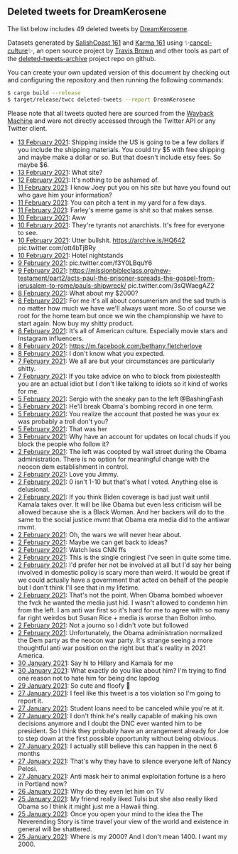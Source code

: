 ## Deleted tweets for DreamKerosene

The list below includes 49 deleted tweets by
[DreamKerosene](https://twitter.com/DreamKerosene).

Datasets generated by [SalishCoast 161](https://twitter.com/SalishCoastA) and [Karma 161](https://twitter.com/KarmaOneSixOne) using ✨[cancel-culture](https://github.com/travisbrown/cancel-culture)✨, an open source project by [Travis Brown](https://twitter.com/travisbrown) and other tools as part of the [deleted-tweets-archive](https://github.com/salcoast/deleted-tweets-archive/) project repo on github.


You can create your own updated version of this document by checking out and configuring the
repository and then running the following commands:

```bash
$ cargo build --release
$ target/release/twcc deleted-tweets --report DreamKerosene
```

Please note that all tweets quoted here are sourced from the
[Wayback Machine](https://web.archive.org) and were not directly accessed through the Twitter API or
any Twitter client.

* [13 February 2021](https://web.archive.org/web/20210213011841/https://twitter.com/DreamKerosene/status/1360397885058203651): Shipping inside the US is going to be a few dollars if you include the shipping materials. You could try $5 with free shipping and maybe make a dollar or so. But that doesn't include etsy fees. So maybe $6.
* [13 February 2021](https://web.archive.org/web/20210213003635/https://twitter.com/DreamKerosene/status/1360387284328095747): What site?
* [12 February 2021](https://web.archive.org/web/20210212000701/https://twitter.com/DreamKerosene/status/1360017490282225665): It's nothing to be ashamed of.
* [11 February 2021](https://web.archive.org/web/20210211165508/https://twitter.com/DreamKerosene/status/1359908233314451457): I know Joey put you on his site but have you found out who gave him your information?
* [11 February 2021](https://web.archive.org/web/20210211061808/https://twitter.com/DreamKerosene/status/1359748433595228164): You can pitch a tent in my yard for a few days.
* [11 February 2021](https://web.archive.org/web/20210211055956/https://twitter.com/DreamKerosene/status/1359743861069914112): Farley's meme game is shit so that makes sense.
* [10 February 2021](https://web.archive.org/web/20210210235148/https://twitter.com/DreamKerosene/status/1359650731423326212): Aww
* [10 February 2021](https://web.archive.org/web/20210210213509/https://twitter.com/DreamKerosene/status/1359616851421122570): They're tyrants not anarchists. It's free for everyone to see.
* [10 February 2021](https://web.archive.org/web/20210210174411/https://twitter.com/DreamKerosene/status/1359558748528914434): Utter bullshit.  https://archive.is/HQ642  pic.twitter.com/ott4bTjBRy
* [10 February 2021](https://web.archive.org/web/20210210083803/https://twitter.com/DreamKerosene/status/1359421295360962566): Hotel nightstands
* [ 9 February 2021](https://web.archive.org/web/20210209225144/https://twitter.com/DreamKerosene/status/1359273757978857485): pic.twitter.com/f3Y0LBquY6
* [ 9 February 2021](https://web.archive.org/web/20210209091339/https://twitter.com/DreamKerosene/status/1359067835729932288): https://missionbibleclass.org/new-testament/part2/acts-paul-the-prisoner-spreads-the-gospel-from-jerusalem-to-rome/pauls-shipwreck/  pic.twitter.com/3sQWaegAZ2
* [ 8 February 2021](https://web.archive.org/web/20210208060948/https://twitter.com/DreamKerosene/status/1358659206077939712): What about my $2000?
* [ 8 February 2021](https://web.archive.org/web/20210208055820/https://twitter.com/DreamKerosene/status/1358656312675094530): For me it's all about consumerism and the sad truth is no matter how much we have we'll always want more. So of course we root for the home team but once we win the championship we have to start again.   Now buy my shitty product.
* [ 8 February 2021](https://web.archive.org/web/20210208054748/https://twitter.com/DreamKerosene/status/1358653695513292811): It's all of American culture. Especially movie stars and Instagram influencers.
* [ 8 February 2021](https://web.archive.org/web/20210208052624/https://twitter.com/DreamKerosene/status/1358648305958465536): https://m.facebook.com/bethany.fletcherlove
* [ 8 February 2021](https://web.archive.org/web/20210208045548/https://twitter.com/DreamKerosene/status/1358640588065828864): I don't know what you expected.
* [ 7 February 2021](https://web.archive.org/web/20210207090209/https://twitter.com/DreamKerosene/status/1358340165660467201): We all are but your circumstances are particularly shitty.
* [ 7 February 2021](https://web.archive.org/web/20210207085350/https://twitter.com/DreamKerosene/status/1358338130022170624): If you take advice on who to block from pixiestealth you are an actual idiot but I don't like talking to idiots so it kind of works for me.
* [ 5 February 2021](https://web.archive.org/web/20210205235451/https://twitter.com/DreamKerosene/status/1357839992786194433): Sergio with the sneaky pan to the left  @BashingFash
* [ 5 February 2021](https://web.archive.org/web/20210205210355/https://twitter.com/DreamKerosene/status/1357797058313396224): He'll break Obama's bombing record in one term.
* [ 5 February 2021](https://web.archive.org/web/20210205081311/https://twitter.com/DreamKerosene/status/1357603060160352258): You realize the account that posted he was your ex was probably a troll don't you?
* [ 5 February 2021](https://web.archive.org/web/20210205011536/https://twitter.com/DreamKerosene/status/1357497989863006208): That was her
* [ 3 February 2021](https://web.archive.org/web/20210203104619/https://twitter.com/DreamKerosene/status/1356916862425001985): Why have an account for updates on local chuds if you block the people who follow it?
* [ 2 February 2021](https://web.archive.org/web/20210202221240/https://twitter.com/DreamKerosene/status/1356727178486927360): The left was coopted by wall street during the Obama administration. There is no option for meaningful change with the neocon dem establishment in control.
* [ 2 February 2021](https://web.archive.org/web/20210202220216/https://twitter.com/DreamKerosene/status/1356724578861547521): Love you Jimmy.
* [ 2 February 2021](https://web.archive.org/web/20210202220135/https://twitter.com/DreamKerosene/status/1356724411215138816): 0 isn't 1-10 but that's what I voted. Anything else is delusional.
* [ 2 February 2021](https://web.archive.org/web/20210202194039/https://twitter.com/DreamKerosene/status/1356688944725811200): If you think Biden coverage is bad just wait until Kamala takes over. It will be like Obama but even less criticism will be allowed because she is a Black Woman. And her backers will do to the same to the social justice mvmt  that Obama era media did to the antiwar mvmt.
* [ 2 February 2021](https://web.archive.org/web/20210202181807/https://twitter.com/DreamKerosene/status/1356668143557439491): Oh, the wars we will never hear about.
* [ 2 February 2021](https://web.archive.org/web/20210202181025/https://twitter.com/DreamKerosene/status/1356666243399315457): Maybe we can get back to ideas?
* [ 2 February 2021](https://web.archive.org/web/20210202084727/https://twitter.com/DreamKerosene/status/1356524561596964871): Watch less CNN ffs
* [ 2 February 2021](https://web.archive.org/web/20210202071929/https://twitter.com/DreamKerosene/status/1356502428409991169): This is the single cringiest I've seen in quite some time.
* [ 2 February 2021](https://web.archive.org/web/20210202034934/https://twitter.com/DreamKerosene/status/1356449586752065537): I'd prefer her not be involved at all but I'd say her being involved in domestic policy is scary more than weird. It would be great if we could actually have a government that acted on behalf of the people but I don't think I'll see that in my lifetime.
* [ 2 February 2021](https://web.archive.org/web/20210202031058/https://twitter.com/DreamKerosene/status/1356439796529332225): That's not the point. When Obama bombed whoever the fvck he wanted the media just hid. I wasn't allowed to condemn him from the left.  I am anti war first so it's hard for me to agree with so many far right weirdos but Susan Rice + media is worse than Bolton imho.
* [ 2 February 2021](https://web.archive.org/web/20210202030001/https://twitter.com/DreamKerosene/status/1356437122635374593): Not a journo so I didn't vote but followed
* [ 2 February 2021](https://web.archive.org/web/20210202025719/https://twitter.com/DreamKerosene/status/1356436411130343424): Unfortunately, the Obama administration normalized the Dem party as the neocon war party. It's strange seeing a more thoughtful anti war position on the right but that's reality in 2021 America.
* [30 January 2021](https://web.archive.org/web/20210130155850/https://twitter.com/DreamKerosene/status/1355545952736604160): Say hi to Hillary and Kamala for me
* [30 January 2021](https://web.archive.org/web/20210130101553/https://twitter.com/DreamKerosene/status/1355459585100795908): What exactly do you like about him? I'm trying to find one reason not to hate him for being dnc lapdog
* [29 January 2021](https://web.archive.org/web/20210129024500/https://twitter.com/DreamKerosene/status/1354983824468262913): So cute and floofy 🥰
* [27 January 2021](https://web.archive.org/web/20210127211910/https://twitter.com/DreamKerosene/status/1354539223437590529): I feel like this tweet is a tos violation so I'm going to report it.
* [27 January 2021](https://web.archive.org/web/20210127031451/https://twitter.com/DreamKerosene/status/1354266101274746887): Student loans need to be canceled while you're at it.
* [27 January 2021](https://web.archive.org/web/20210127014856/https://twitter.com/DreamKerosene/status/1354244905229381635): I don't think he's really capable of making his own decisions anymore and I doubt the DNC ever wanted him to be president. So I think they probably have an arrangement already for Joe to step down at the first possible opportunity without being obvious.
* [27 January 2021](https://web.archive.org/web/20210127010352/https://twitter.com/DreamKerosene/status/1354233563953074184): I actually still believe this can happen in the next 6 months
* [27 January 2021](https://web.archive.org/web/20210127005718/https://twitter.com/DreamKerosene/status/1354231907567849472): That's why they have to silence everyone left of Nancy Pelosi.
* [27 January 2021](https://web.archive.org/web/20210127005017/https://twitter.com/DreamKerosene/status/1354230094001172481): Anti mask heir to animal exploitation fortune is a hero in Portland now?
* [26 January 2021](https://web.archive.org/web/20210126053022/https://twitter.com/DreamKerosene/status/1353938223014105088): Why do they even let him on TV
* [25 January 2021](https://web.archive.org/web/20210125232743/https://twitter.com/DreamKerosene/status/1353846984570900480): My friend really liked Tulsi but she also really liked Obama so I think it might just me a Hawaii thing.
* [25 January 2021](https://web.archive.org/web/20210125232457/https://twitter.com/DreamKerosene/status/1353846327579303936): Once you open your mind to the idea the The Neverending Story is time travel your view of the world and existence in general will be shattered.
* [25 January 2021](https://web.archive.org/web/20210125103936/https://twitter.com/DreamKerosene/status/1353653715958259717): Where is my 2000? And I don't mean 1400. I want my 2000.
